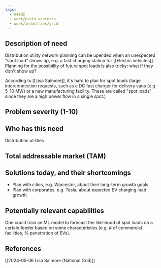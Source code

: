 ```yaml
---
tags:
  - needs
  - work/proto_ventures
  - work/industries/grid
---
```

## Description of need
Distribution utility network planning can be upended when an unexpected "spot load" shows up, e.g. a fast charging station for [[Electric vehicles]]. Planning for the possibility of future spot loads is also tricky: what if they don't show up?

According to [[Lisa Salmore]], it's hard to plan for spot loads (large interconnection requests, such as a DC fast charger for delivery vans (e.g. 5-10 MW) or a new manufacturing facility. These are called "spot loads" since they are a high power flow in a single spot.)

## Problem severity (1-10)


## Who has this need
Distribution utilities


## Total addressable market (TAM)


## Solutions today, and their shortcomings
- Plan with cities, e.g. Worcester, about their long-term growth goals 
- Plan with corporates, e.g. Tesla, about expected EV charging load growth 


## Potentially relevant capabilities
One could train an ML model to forecast the likelihood of spot loads on a certain feeder based on some characteristics (e.g. # of commercial facilities, % penetration of EVs).

## References
[[2024-05-06 Lisa Salmore (National Grid)]]